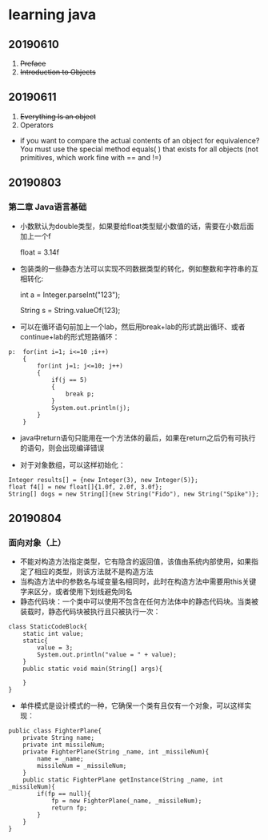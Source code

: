 # learning java
## 20190610
1. <s>Preface</s>
2. <s>Introduction to Objects</s>
## 20190611
1. <s>Everything Is an object</s>
2. Operators

- if you want to compare the actual contents of an object for equivalence? You must use
the special method equals( ) that exists for all objects (not primitives, which work fine with
== and !=)


## 20190803
### 第二章 Java语言基础
 - 小数默认为double类型，如果要给float类型赋小数值的话，需要在小数后面加上一个f

    float = 3.14f 

- 包装类的一些静态方法可以实现不同数据类型的转化，例如整数和字符串的互相转化:

    int a = Integer.parseInt("123");
    
    String s = String.valueOf(123);

- 可以在循环语句前加上一个lab，然后用break+lab的形式跳出循环、或者continue+lab的形式短路循环：

~~~
p:  for(int i=1; i<=10 ;i++)
    {
        for(int j=1; j<=10; j++)
        {
            if(j == 5)
            {
                break p;
            }
            System.out.println(j);
        }
    }
~~~


- java中return语句只能用在一个方法体的最后，如果在return之后仍有可执行的语句，则会出现编译错误

- 对于对象数组，可以这样初始化：

~~~
Integer results[] = {new Integer(3), new Integer(5)};
float f4[] = new float[]{1.0f, 2.0f, 3.0f};
String[] dogs = new String[]{new String("Fido"), new String("Spike")};
~~~

## 20190804
### 面向对象（上）
- 不能对构造方法指定类型，它有隐含的返回值，该值由系统内部使用，如果指定了相应的类型，则该方法就不是构造方法
- 当构造方法中的参数名与域变量名相同时，此时在构造方法中需要用this关键字来区分，或者使用下划线避免同名
-  静态代码块：一个类中可以使用不包含在任何方法体中的静态代码块。当类被装载时，静态代码块被执行且只被执行一次：
~~~
class StaticCodeBlock{
    static int value;
    static{
        value = 3;
        System.out.println("value = " + value);
    }
    public static void main(String[] args){

    }
}
~~~

- 单件模式是设计模式的一种，它确保一个类有且仅有一个对象，可以这样实现：
~~~
public class FighterPlane{
    private String name;
    private int missileNum;
    private FighterPlane(String _name, int _missileNum){
        name = _name;
        missileNum = _missileNum;
    }
    public static FighterPlane getInstance(String _name, int _missileNum){
        if(fp == null){
            fp = new FighterPlane(_name, _missileNum);
            return fp;
        }
    }
}
~~~